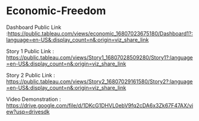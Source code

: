 # Economic-Freedom


Dashboard Public Link :https://public.tableau.com/views/economic_16807023675180/Dashboard1?:language=en-US&:display_count=n&:origin=viz_share_link

Story 1 Public Link : https://public.tableau.com/views/Story1_16807028509280/Story1?:language=en-US&:display_count=n&:origin=viz_share_link

Story 2 Public Link : https://public.tableau.com/views/Story2_16807029161580/Story2?:language=en-US&:display_count=n&:origin=viz_share_link

Video Demonstration : https://drive.google.com/file/d/1DKcG1DHVL0ebV9fq2cDA6x3Zk67F47AX/view?usp=drivesdk

